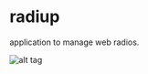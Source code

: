# radiup
application to manage web radios.

![alt tag](http://imageshack.com/a/img922/4929/KBDfXd.png)
